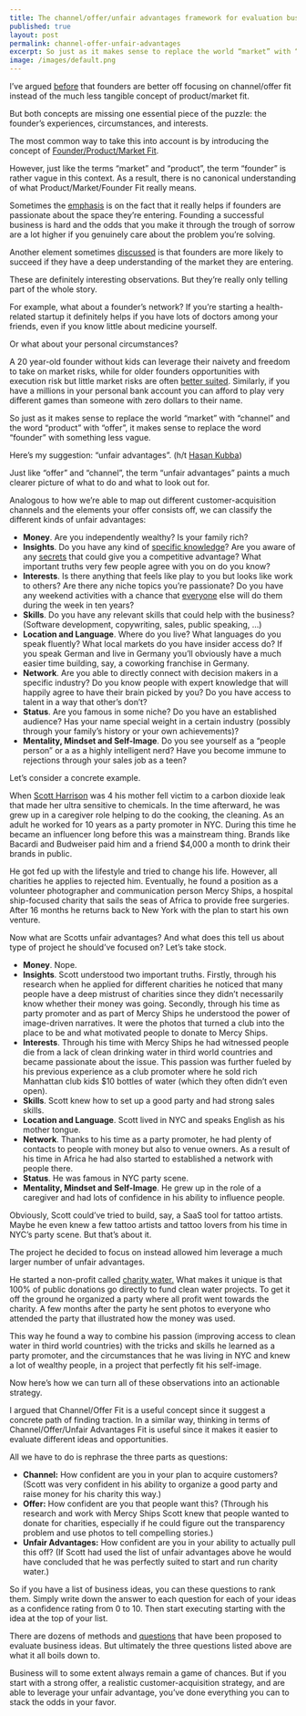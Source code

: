 ```yaml
---
title: The channel/offer/unfair advantages framework for evaluation business ideas
published: true
layout: post
permalink: channel-offer-unfair-advantages
excerpt: So just as it makes sense to replace the world “market” with “channel” and the word “product” with “offer”, it makes sense to replace the word “founder” with something less vague. 
image: /images/default.png
---
```


I’ve argued [before](https://jakobgreenfeld.com/channel-offer-fit) that founders are better off focusing on channel/offer fit instead of the much less tangible concept of product/market fit. 

But both concepts are missing one essential piece of the puzzle: the founder’s experiences, circumstances, and interests. 

The most common way to take this into account is by introducing the concept of [Founder/Product/Market Fit](https://taylorpearson.me/fit/).

However, just like the terms “market” and “product”, the term “founder” is rather vague in this context. As a result, there is no canonical understanding of what Product/Market/Founder Fit really means. 

Sometimes the [emphasis](https://feld.com/archives/2012/08/founder-market-fit/) is on the fact that it really helps if founders are passionate about the space they’re entering. Founding a successful business is hard and the odds that you make it through the trough of sorrow are a lot higher if you genuinely care about the problem you’re solving. 

Another element sometimes [discussed](https://techcrunch.com/2011/06/03/svangel-peak-age-old-entrpreneurs/) is that founders are more likely to succeed if they have a deep understanding of the market they are entering.

These are definitely interesting observations. But they’re really only telling part of the whole story. 

For example, what about a founder’s network? If you’re starting a health-related startup it definitely helps if you have lots of doctors among your friends, even if you know little about medicine yourself. 

Or what about your personal circumstances?

A 20 year-old founder without kids can leverage their naivety and freedom to take on market risks, while for older founders opportunities with execution risk but little market risks are often [better suited](https://twitter.com/eriktorenberg/status/1243820699543687170). Similarly, if you have a millions in your personal bank account you can afford to play very different games than someone with zero dollars to their name.

So just as it makes sense to replace the world “market” with “channel” and the word “product” with “offer”, it makes sense to replace the word “founder” with something less vague. 

Here’s my suggestion: “unfair advantages”. (h/t [Hasan Kubba](https://twitter.com/StartupHasan))

Just like “offer” and “channel”,  the term “unfair advantages” paints a much clearer picture of what to do and what to look out for. 

Analogous to how we’re able to map out different customer-acquisition channels and the elements your offer consists off, we can classify the different kinds of unfair advantages:

- **Money**. Are you independently wealthy? Is your family rich?
- **Insights**. Do you have any kind of [specific knowledge](https://nav.al/specific-knowledge)? Are you aware of any [secrets](https://theprofile.substack.com/p/peter-thiel-secrets?s=r) that could give you a competitive advantage? What important truths very few people agree with you on do you know?
- **Interests**. Is there anything that feels like play to you but looks like work to others? Are there any niche topics you’re passionate? Do you have any weekend activities with a chance that [everyone](https://cdixon.org/2013/03/02/what-the-smartest-people-do-on-the-weekend-is-what-everyone-else-will-do-during-the-week-in-ten-years) else will do them during the week in ten years?
- **Skills**. Do you have any relevant skills that could help with the business? (Software development, copywriting, sales, public speaking, ...)
- **Location and Language**. Where do you live? What languages do you speak fluently? What local markets do you have insider access do? If you speak German and live in Germany you’ll obviously have a much easier time building, say, a coworking franchise in Germany.
- **Network**. Are you able to directly connect with decision makers in a specific industry? Do you know people with expert knowledge that will happily agree to have their brain picked by you? Do you have access to talent in a way that other’s don’t?
- **Status**. Are you famous in some niche? Do you have an established audience? Has your name special weight in a certain industry (possibly through your family’s history or your own achievements)?
- **Mentality, Mindset and Self-Image**. Do you see yourself as a “people person” or a as a highly intelligent nerd? Have you become immune to rejections through your sales job as a teen?

Let’s consider a concrete example. 

When [Scott Harrison](https://www.cnbc.com/2018/03/22/how-scott-harrison-founded-charity-water.html) was 4 his mother fell victim to a carbon dioxide leak that made her ultra sensitive to chemicals. In the time afterward, he was grew up in a caregiver role helping to do the cooking, the cleaning. As an adult he worked for 10 years as a party promoter in NYC. During this time he became an influencer long before this was a mainstream thing. Brands like Bacardi and Budweiser paid him and a friend $4,000 a month to drink their brands in public. 

He got fed up with the lifestyle and tried to change his life. However, all charities he applies to rejected him. Eventually, he found a position as a volunteer photographer and communication person Mercy Ships, a hospital ship-focused charity that sails the seas of Africa to provide free surgeries. After 16 months he returns back to New York with the plan to start his own venture.

Now what are Scotts unfair advantages? And what does this tell us about type of project he should’ve focused on? Let’s take stock. 

- **Money**. Nope.
- **Insights**. Scott understood two important truths. Firstly, through his research when he applied for different charities he noticed that many people have a deep mistrust of charities since they didn’t necessarily know whether their money was going. Secondly, through his time as party promoter and as part of Mercy Ships he understood the power of image-driven narratives. It were the photos that turned a club into the place to be and what motivated people to donate to Mercy Ships.
- **Interests**. Through his time with Mercy Ships he had witnessed people die from a lack of clean drinking water in third world countries and became passionate about the issue. This passion was further fueled by his previous experience as a club promoter where he sold rich Manhattan club kids $10 bottles of water (which they often didn’t even open).
- **Skills**. Scott knew how to set up a good party and had strong sales skills.
- **Location and Language**. Scott lived in NYC and speaks English as his mother tongue.
- **Network**. Thanks to his time as a party promoter, he had plenty of contacts to people with money but also to venue owners. As a result of his time in Africa he had also started to established a network with people there.
- **Status**. He was famous in NYC party scene.
- **Mentality, Mindset and Self-Image**. He grew up in the role of a caregiver and had lots of confidence in his ability to influence people.

Obviously, Scott could’ve tried to build, say, a SaaS tool for tattoo artists. Maybe he even knew a few tattoo artists and tattoo lovers from his time in NYC’s party scene. But that’s about it. 

The project he decided to focus on instead allowed him leverage a much larger number of unfair advantages. 

He started a non-profit called [charity water.](https://www.charitywater.org) What makes it unique is that 100% of public donations go directly to fund clean water projects. To get it off the ground he organized a party where all profit went towards the charity. A few months after the party he sent photos to everyone who attended the party that illustrated how the money was used. 

This way he found a way to combine his passion (improving access to clean water in third world countries) with the tricks and skills he learned as a party promoter, and the circumstances that he was living in NYC and knew a lot of wealthy people, in a project that perfectly fit his self-image. 

Now here’s how we can turn all of these observations into an actionable strategy. 

I argued that Channel/Offer Fit is a useful concept since it suggest a concrete path of finding traction. In a similar way, thinking in terms of Channel/Offer/Unfair Advantages Fit is useful since it makes it easier to evaluate different ideas and opportunities. 

All we have to do is rephrase the three parts as questions: 

- **Channel:** How confident are you in your plan to acquire customers? (Scott was very confident in his ability to organize a good party and raise money for his charity this way.)
- **Offer:** How confident are you that people want this? (Through his research and work with Mercy Ships Scott knew that people wanted to donate for charities, especially if he could figure out the transparency problem and use photos to tell compelling stories.)
- **Unfair Advantages:** How confident are you in your ability to actually pull this off? (If Scott had used the list of unfair advantages above he would have concluded that he was perfectly suited to start and run charity water.)

So if you have a list of business ideas, you can these questions to rank them. Simply write down the answer to each question for each of your ideas as a confidence rating from 0 to 10. Then start executing starting with the idea at the top of your list. 

There are dozens of methods and [questions](https://jakobgreenfeld.com/business-idea-evaluation-questions) that have been proposed to evaluate business ideas. But ultimately the three questions listed above are what it all boils down to. 

Business will to some extent always remain a game of chances. But if you start with a strong offer, a realistic customer-acquisition strategy, and are able to leverage your unfair advantage, you’ve done everything you can to stack the odds in your favor.